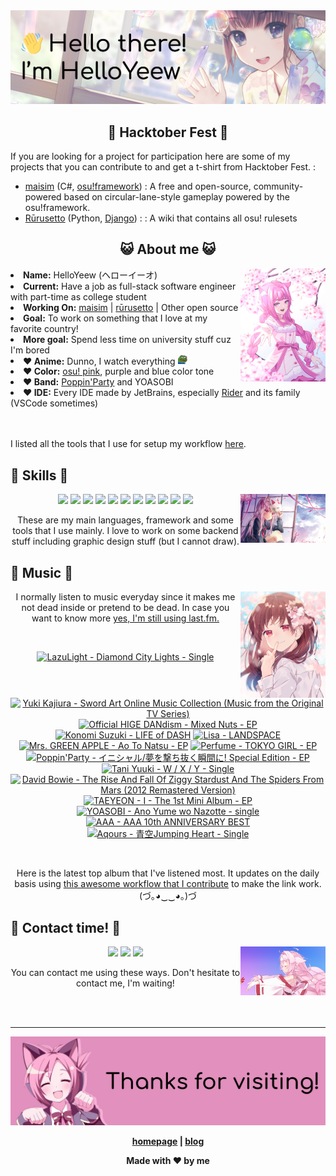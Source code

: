 <img src="welcome-banner.png" alt="Welcome!">

<h2 align="center">🎉 Hacktober Fest 🎉</h2> 

If you are looking for a project for participation here are some of my projects that you can contribute to and get a t-shirt from Hacktober Fest. :

- [maisim](https://github.com/HelloYeew/maisim) (C#, [osu!framework](https://github.com/ppy/osu-framework)) : A free and open-source, community-powered based on circular-lane-style gameplay powered by the osu!framework.
- [Rūrusetto](https://github.com/Rurusetto/rurusetto) (Python, [Django](https://www.djangproject.com/)) : : A wiki that contains all osu! rulesets

<h2 align="center">😺 About me 😺</h2> 
<img src="helloyeewchan.jpg" width="27%" align="right">
<li><b>Name:</b> HelloYeew (ヘローイーオ)</li>
<li><b>Current:</b> Have a job as full-stack software engineer with part-time as college student</li>
<li><b>Working On:</b> <a href="https://github.com/HelloYeew/maisim">maisim</a> | <a href="https://github.com/Rurusetto/rurusetto">rūrusetto</a> | Other open source</li>
<li><b>Goal:</b> To work on something that I love at my favorite country!</li>
<li><b>More goal:</b> Spend less time on university stuff cuz I'm bored</li>
<li><b>❤️ Anime:</b> Dunno, I watch everything <img src="twitch-emoji/YEP.png" width="3%" vertical-align="middle"></li>
<li><b>❤️ Color:</b> <a href="https://www.color-hex.com/color-palette/104633">osu! pink</a>, purple and blue color tone</li>
<li><b>❤️ Band:</b> <a href="https://bandori.fandom.com/wiki/Poppin%27Party">Poppin'Party</a> and YOASOBI</li>
<li><b>❤️ IDE:</b> Every IDE made by JetBrains, especially <a href="https://www.jetbrains.com/rider/">Rider</a> and its family</li> (VSCode sometimes)
<br>
<br>
<br>

<p>I listed all the tools that I use for setup my workflow <a href="https://github.com/HelloYeew/workflow-setup">here</a>.</p>

## 📇 Skills 📇

<img src="knowledge-pic.png" width="27%" align="right">
<p align="center"><img src="https://img.shields.io/badge/-python-3776AB.svg?&style=for-the-badge&logo=python&logoColor=white"/> <img src="https://img.shields.io/badge/-django-092E20.svg?&style=for-the-badge&logo=django&logoColor=white"/> <img src="https://img.shields.io/badge/-csharp-239120.svg?&style=for-the-badge&logo=csharp&logoColor=white"/> <img src="https://img.shields.io/badge/-javascript-F7DF1E.svg?&style=for-the-badge&logo=javascript&logoColor=black"/> <img src="https://img.shields.io/badge/java-007396.svg?&style=for-the-badge&logo=java&logoColor=white"/> <img src="https://img.shields.io/badge/-html5-E34F26.svg?&style=for-the-badge&logo=html5&logoColor=white"/> <img src="https://img.shields.io/badge/-css3-1572B6.svg?&style=for-the-badge&logo=css3&logoColor=white"/> <img src="https://img.shields.io/badge/-nginx-009639.svg?&style=for-the-badge&logo=nginx&logoColor=white"/> <img src="https://img.shields.io/badge/-digitalocean-0080FF.svg?&style=for-the-badge&logo=digitalocean&logoColor=white"/> <img src="https://img.shields.io/badge/-svelte-FF3E00.svg?&style=for-the-badge&logo=svelte&logoColor=white"/> <img src="https://img.shields.io/badge/-tailwind CSS-06B6D4.svg?&style=for-the-badge&logo=Tailwind CSS&logoColor=white"/>

<p align="center">These are my main languages, framework and some tools that I use mainly. I love to work on some backend stuff including graphic design stuff (but I cannot draw).</p>

## 🎵 Music 🎵

<img src="music-pic.png" width="27%" align="right">

<p align="center">I normally listen to music everyday since it makes me not dead inside or pretend to be dead. In case you want to know more <a href="https://www.last.fm/user/HelloYeew">yes, I'm still using last.fm.</p>
  
<br>

<!-- lastfm -->
<p align="center"><a href="https://www.last.fm/music/LazuLight/Diamond+City+Lights+-+Single"><img src="https://lastfm.freetls.fastly.net/i/u/64s/e2060688aca841c2a7ead6f09b31dc7c.jpg" title="LazuLight - Diamond City Lights - Single"></a> <a href="https://www.last.fm/music/Yuki+Kajiura/Sword+Art+Online+Music+Collection+(Music+from+the+Original+TV+Series)"><img src="https://lastfm.freetls.fastly.net/i/u/64s/7f0460ce1f34ce6576b7e482ed2ce00b.jpg" title="Yuki Kajiura - Sword Art Online Music Collection (Music from the Original TV Series)"></a> <a href="https://www.last.fm/music/Official+HIGE+DANdism/Mixed+Nuts+-+EP"><img src="https://lastfm.freetls.fastly.net/i/u/64s/ea58479bc6fd89a25fc55e0276a58b2d.jpg" title="Official HIGE DANdism - Mixed Nuts - EP"></a> <a href="https://www.last.fm/music/Konomi+Suzuki/LIFE+of+DASH"><img src="https://lastfm.freetls.fastly.net/i/u/64s/b4d888c2b7942c733103d722484dcfd3.jpg" title="Konomi Suzuki - LIFE of DASH"></a> <a href="https://www.last.fm/music/Lisa/LANDSPACE"><img src="https://lastfm.freetls.fastly.net/i/u/64s/a9c8ee5ec30d4c72ccd097e403539c73.png" title="Lisa - LANDSPACE"></a> <a href="https://www.last.fm/music/Mrs.+GREEN+APPLE/Ao+To+Natsu+-+EP"><img src="https://lastfm.freetls.fastly.net/i/u/64s/9573312503ccf3da30a3c96f0b4d07cd.jpg" title="Mrs. GREEN APPLE - Ao To Natsu - EP"></a> <a href="https://www.last.fm/music/Perfume/TOKYO+GIRL+-+EP"><img src="https://lastfm.freetls.fastly.net/i/u/64s/5304104f2071577cfb4c4485fe5214e4.png" title="Perfume - TOKYO GIRL - EP"></a> <a href="https://www.last.fm/music/Poppin%27Party/%E3%82%A4%E3%83%8B%E3%82%B7%E3%83%A3%E3%83%AB%2F%E5%A4%A2%E3%82%92%E6%92%83%E3%81%A1%E6%8A%9C%E3%81%8F%E7%9E%AC%E9%96%93%E3%81%AB!+Special+Edition+-+EP"><img src="https://lastfm.freetls.fastly.net/i/u/64s/d4f4f4426778b01c7f3d04ea471ecf77.jpg" title="Poppin'Party - イニシャル/夢を撃ち抜く瞬間に! Special Edition - EP"></a> <a href="https://www.last.fm/music/Tani+Yuuki/W+%2F+X+%2F+Y+-+Single"><img src="https://lastfm.freetls.fastly.net/i/u/64s/eabe5cabf8b1a9c788372597397119f6.jpg" title="Tani Yuuki - W / X / Y - Single"></a> <a href="https://www.last.fm/music/David+Bowie/The+Rise+And+Fall+Of+Ziggy+Stardust+And+The+Spiders+From+Mars+(2012+Remastered+Version)"><img src="https://lastfm.freetls.fastly.net/i/u/64s/434311788bb6e8bcc8e2a512644229df.png" title="David Bowie - The Rise And Fall Of Ziggy Stardust And The Spiders From Mars (2012 Remastered Version)"></a> <a href="https://www.last.fm/music/TAEYEON/I+-+The+1st+Mini+Album+-+EP"><img src="https://lastfm.freetls.fastly.net/i/u/64s/98893c0c0a89adaada7c6c6830deb7ac.jpg" title="TAEYEON - I - The 1st Mini Album - EP"></a> <a href="https://www.last.fm/music/YOASOBI/Ano+Yume+wo+Nazotte+-+single"><img src="https://lastfm.freetls.fastly.net/i/u/64s/d1210a101ed31d5de8131585e7ca2f2e.png" title="YOASOBI - Ano Yume wo Nazotte - single"></a> <a href="https://www.last.fm/music/AAA/AAA+10th+ANNIVERSARY+BEST"><img src="https://lastfm.freetls.fastly.net/i/u/64s/985183ca94d89f30e06b2a6f57bdc332.png" title="AAA - AAA 10th ANNIVERSARY BEST"></a> <a href="https://www.last.fm/music/Aqours/%E9%9D%92%E7%A9%BAJumping+Heart+-+Single"><img src="https://lastfm.freetls.fastly.net/i/u/64s/c8a07e21df11f1c4dfd56f1dea8a790f.jpg" title="Aqours - 青空Jumping Heart - Single"></a> </p>

<br>

<p align="center">Here is the latest top album that I've listened most. It updates on the daily basis using <a href="https://github.com/melipass/lastfm-to-markdown/">this awesome workflow that I contribute</a> to make the link work. (づ｡◕‿‿◕｡)づ</p>

## 📝 Contact time! 📝

<img src="contact-pic.png" width="27%" align="right">

<p align="center"><a href="https://twitter.com/nonggummud" target="_blank"><img src="https://img.shields.io/badge/-nonggummud-1DA1F2.svg?&style=for-the-badge&logo=Twitter&logoColor=white"/></a> <a href="https://www.linkedin.com/in/helloyeew" target="_blank"><img src="https://img.shields.io/badge/-helloyeew-0A66C2.svg?&style=for-the-badge&logo=linkedin&logoColor=white"/></a> <a href="https://peerlist.io/helloyeew"><img src="https://img.shields.io/badge/-peerlist-00AA45.svg?&style=for-the-badge"/></a></p>

<p align="center">You can contact me using these ways. Don't hesitate to contact me, I'm waiting!</p>
<br>
<br>

---

<img src="bye-banner.png" alt="Thanks for visiting!">

<p align="center"><b><a href="https://www.helloyeew.dev">homepage</a> | <b><a href="https://story.helloyeew.dev/">blog</a></p>

<p align="center">Made with ❤️ by me</p>

